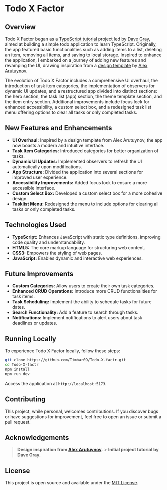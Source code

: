 # Todo X Factor

## Overview

Todo X Factor began as a [TypeScript tutorial](https://youtu.be/61v23Ce5SXA?list=PLU0pnXVbHLls62DwFOB35Kxq2bw4-EVBF) project led by [Dave Gray](https://www.youtube.com/@DaveGrayTeachesCode), aimed at building a simple todo application to learn TypeScript. Originally, the app featured basic functionalities such as adding items to a list, deleting an item, removing all items, and saving to local storage. Inspired to enhance the application, I embarked on a journey of adding new features and revamping the UI, drawing inspiration from a [design template](https://dribbble.com/shots/14100356-ToDo-App-UI) by [Alex Arutuynov](https://dribbble.com/alex_arutuynov).

The evolution of Todo X Factor includes a comprehensive UI overhaul, the introduction of task item categories, the implementation of observers for dynamic UI updates, and a restructured app divided into distinct sections: the hero section, the task list (app) section, the theme template section, and the item entry section. Additional improvements include focus lock for enhanced accessibility, a custom select box, and a redesigned task list menu offering options to clear all tasks or only completed tasks.

## New Features and Enhancements

- **UI Overhaul:** Inspired by a design template from Alex Arutuynov, the app now boasts a modern and intuitive interface.
- **Task Item Categories:** Introduced categories for better organization of tasks.
- **Dynamic UI Updates:** Implemented observers to refresh the UI automatically upon modifications.
- **App Structure:** Divided the application into several sections for improved user experience.
- **Accessibility Improvements:** Added focus lock to ensure a more accessible interface.
- **Custom Select Box:** Developed a custom select box for a more cohesive design.
- **Tasklist Menu:** Redesigned the menu to include options for clearing all tasks or only completed tasks.

## Technologies Used

- **TypeScript:** Enhances JavaScript with static type definitions, improving code quality and understandability.
- **HTML5:** The core markup language for structuring web content.
- **CSS3:** Empowers the styling of web pages.
- **JavaScript:** Enables dynamic and interactive web experiences.

## Future Improvements

- **Custom Categories:** Allow users to create their own task categories.
- **Enhanced CRUD Operations:** Introduce more CRUD functionalities for task items.
- **Task Scheduling:** Implement the ability to schedule tasks for future dates.
- **Search Functionality:** Add a feature to search through tasks.
- **Notifications:** Implement notifications to alert users about task deadlines or updates.

## Running Locally

To experience Todo X Factor locally, follow these steps:

```bash
git clone https://github.com/Timbar09/Todo-X-factr.git
cd Todo-X-factr
npm install
npm run dev
```

Access the application at `http://localhost:5173`.

## Contributing

This project, while personal, welcomes contributions. If you discover bugs or have suggestions for improvement, feel free to open an issue or submit a pull request.

## Acknowledgements

> **Design inspiration from [Alex Arutuynov](https://dribbble.com/alex_arutuynov).** > **Initial project tutorial by Dave Gray.**

## License

This project is open source and available under the [MIT License](LICENSE).
